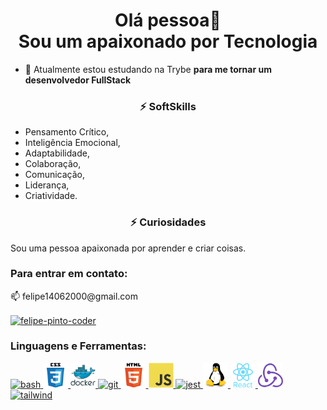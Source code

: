 <h1 align="center">Olá  pessoa👋 <br /> 
  Sou um apaixonado por Tecnologia</h1>

- 🌱 Atualmente estou estudando na Trybe **para me tornar um desenvolvedor FullStack**

<h3 align="center">⚡ SoftSkills</h4>

- Pensamento Crítico,
- Inteligência Emocional,
- Adaptabilidade,
- Colaboração,
- Comunicação,
- Liderança,
- Criatividade.

<h3 align="center">⚡ Curiosidades</h4>
<p weigth="bold">Sou uma pessoa apaixonada por aprender e criar coisas.</p>

<h3 align="left">Para entrar em contato:</h3>
<p align="left">📫 felipe14062000@gmail.com</p>
<p align="left">
<a href="https://linkedin.com/in/felipe-pinto-coder" target="blank"><img align="center" src="https://raw.githubusercontent.com/rahuldkjain/github-profile-readme-generator/master/src/images/icons/Social/linked-in-alt.svg" alt="felipe-pinto-coder" height="30" width="40" /></a>
</p>



<h3 align="left">Linguagens e Ferramentas:</h3>
<p align="left"> 
  
  <a href="https://www.gnu.org/software/bash/" target="_blank" rel="noreferrer"> 
  <img src="https://www.vectorlogo.zone/logos/gnu_bash/gnu_bash-icon.svg" alt="bash" width="40" height="40"/> 
  </a> 
  
  <a href="https://www.w3schools.com/css/" target="_blank" rel="noreferrer"> 
    <img src="https://raw.githubusercontent.com/devicons/devicon/master/icons/css3/css3-original-wordmark.svg" alt="css3" width="40" height="40"/>
  </a> 
  
  <a href="https://www.docker.com/" target="_blank" rel="noreferrer">
    <img src="https://raw.githubusercontent.com/devicons/devicon/master/icons/docker/docker-original-wordmark.svg" alt="docker" width="40" height="40"/>
  </a> 
  
  <a href="https://git-scm.com/" target="_blank" rel="noreferrer"> 
    <img src="https://www.vectorlogo.zone/logos/git-scm/git-scm-icon.svg" alt="git" width="40" height="40"/> 
  </a> 
  
  <a href="https://www.w3.org/html/" target="_blank" rel="noreferrer">
    <img src="https://raw.githubusercontent.com/devicons/devicon/master/icons/html5/html5-original-wordmark.svg" alt="html5" width="40" height="40"/>
  </a> 
  
  <a href="https://developer.mozilla.org/en-US/docs/Web/JavaScript" target="_blank" rel="noreferrer"> 
    <img src="https://raw.githubusercontent.com/devicons/devicon/master/icons/javascript/javascript-original.svg" alt="javascript" width="40" height="40"/> 
  </a> 
  
  <a href="https://jestjs.io" target="_blank" rel="noreferrer"> 
    <img src="https://www.vectorlogo.zone/logos/jestjsio/jestjsio-icon.svg" alt="jest" width="40" height="40"/> 
  </a> 
  
  <a href="https://www.linux.org/" target="_blank" rel="noreferrer"> 
    <img src="https://raw.githubusercontent.com/devicons/devicon/master/icons/linux/linux-original.svg" alt="linux" width="40" height="40"/> 
  </a> 
  
  <a href="https://reactjs.org/" target="_blank" rel="noreferrer"> 
    <img src="https://raw.githubusercontent.com/devicons/devicon/master/icons/react/react-original-wordmark.svg" alt="react" width="40" height="40"/>       </a>
  
  <a href="https://redux.js.org" target="_blank" rel="noreferrer"> 
    <img src="https://raw.githubusercontent.com/devicons/devicon/master/icons/redux/redux-original.svg" alt="redux" width="40" height="40"/> 
  </a> 
  
  <a href="https://tailwindcss.com/" target="_blank" rel="noreferrer"> 
    <img src="https://www.vectorlogo.zone/logos/tailwindcss/tailwindcss-icon.svg" alt="tailwind" width="40" height="40"/> 
  </a>
  
</p>


<!--   <span>
    <img align="left" width="30%" src="https://github-readme-stats.vercel.app/api/top-langs?username=fp-coding&show_icons=true&locale=en&layout=compact" alt="fp-coding" />
  </span>

  <span>
    &nbsp;
    <img align="center" width="30%" src="https://github-readme-stats.vercel.app/api?username=fp-coding&show_icons=true&locale=en" alt="fp-coding" />
  </span>

  <span>
    <img align="right" width="30%"  src="https://github-readme-streak-stats.herokuapp.com/?user=fp-coding&" alt="fp-coding" />
  </span> -->




